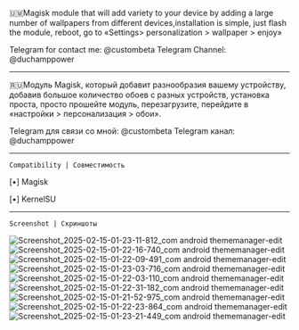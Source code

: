 🇺🇲Magisk module that will add variety to your device by adding a large number of wallpapers from different devices,installation is simple, just flash the module, reboot, go to «Settings> personalization > wallpaper > enjoy»

Telegram for contact me: @custombeta
Telegram Channel: @duchamppower

------------------------------------------

🇷🇺Модуль Magisk, который добавит разнообразия вашему устройству, добавив большое количество обоев с разных устройств, установка проста, просто прошейте модуль, перезагрузите, перейдите в «настройки > персонализация > обои».

Telegram для связи со мной: @custombeta
Telegram канал: @duchamppower

------------------------------------------
```Compatibility | Совместимость```

[•] Magisk

[•] KernelSU

------------------------------------------
```Screenshot | Скриншоты```

![Screenshot_2025-02-15-01-23-11-812_com android thememanager-edit](https://github.com/user-attachments/assets/a56a0775-c745-4142-a7ea-441f36b216d5)
![Screenshot_2025-02-15-01-22-16-740_com android thememanager-edit](https://github.com/user-attachments/assets/250faf76-a834-4886-bd26-13d01e8df282)
![Screenshot_2025-02-15-01-22-09-491_com android thememanager-edit](https://github.com/user-attachments/assets/6085b0e2-3cd1-4fc3-b911-b63d1e8b660f)
![Screenshot_2025-02-15-01-23-03-716_com android thememanager-edit](https://github.com/user-attachments/assets/35d0bf8b-57e8-4024-9dd2-926420db066c)
![Screenshot_2025-02-15-01-22-03-110_com android thememanager-edit](https://github.com/user-attachments/assets/ba7c7736-6eb8-4099-9dcc-4e8b067c5491)
![Screenshot_2025-02-15-01-22-31-182_com android thememanager-edit](https://github.com/user-attachments/assets/1ce59c26-3fb8-4124-b2fa-fd7eb6197f4f)
![Screenshot_2025-02-15-01-21-52-975_com android thememanager-edit](https://github.com/user-attachments/assets/c56d389f-a8f4-4564-aafb-873e407a0654)
![Screenshot_2025-02-15-01-22-23-864_com android thememanager-edit](https://github.com/user-attachments/assets/12e33bae-60b4-4ba3-8972-41d5a02445d9)
![Screenshot_2025-02-15-01-23-21-449_com android thememanager-edit](https://github.com/user-attachments/assets/4813f73a-6be4-40ff-8487-fe491463794c)
